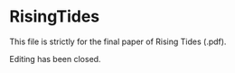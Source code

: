 # RisingTides

This file is strictly for the final paper of Rising Tides (.pdf). 

Editing has been closed. 
